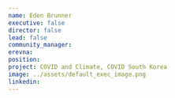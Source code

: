 ```yaml
---
name: Eden Brunner
executive: false
director: false
lead: false
community_manager:  
erevna:   
position:  
project: COVID and Climate, COVID South Korea  
image: ../assets/default_exec_image.png
linkedin:
---
```

